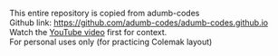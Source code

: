 This entire repository is copied from adumb-codes <br>
Github link: https://github.com/adumb-codes/adumb-codes.github.io <br>
Watch the [YouTube video](https://www.youtube.com/watch?v=EOaPb9wrgDY) first for context. <br>
For personal uses only (for practicing Colemak layout)
